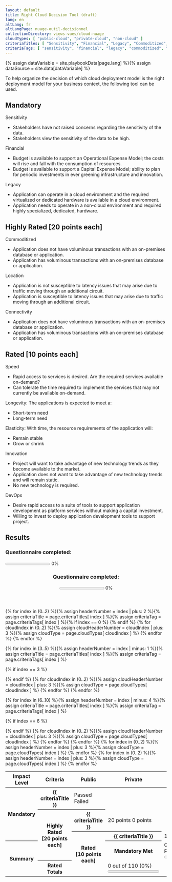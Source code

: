 ```yaml
---
layout: default
title: Right Cloud Decision Tool (draft)
lang: en
altLang: fr
altLangPage: nuage-outil-decisionnel
collectionDirectory: views-vues/cloud-nuage
cloudTypes: [ "public-cloud", "private-cloud", "non-cloud" ]
criteriaTitles: [ "Sensitivity", "Financial", "Legacy", "Commoditized", "Location", "Connectivity", "Speed", "Longevity", "Elasticity", "Innovation", "DevOps" ]
criteriaTags: [ "sensitivity", "financial", "legacy", "commoditized", "location", "connectivity", "speed", "longevity", "elasticity", "innovation", "devops" ]
---
```

{% assign dataVariable = site.playbookData[page.lang] %}{%
assign dataSource = site.data[dataVariable] %}
<div class="wb-inview" data-inview="progress-overlay">

To help organize the decision of which cloud deployment model is the right deployment model for your business context, the following tool can be used.

</div>

<div id="right-cloud-questionnaire" class="wb-frmvld">
<form method="post" action="#">

<section>

## Mandatory

<!-- Question 1 -->
<div id="question-1" class="wb-fieldflow" data-wb-fieldflow='{ "renderas":"radio", "noForm": true, "base": { "live": true }, "default": { "action": "addClass", "source": ".sensitivity-result > span", "class": "hidden" } }'>
<p>Sensitivity</p>
<ul>
<li data-wb-fieldflow='{ "action": "removeClass", "source": "#public-cloud-sensitivity-passed, #private-cloud-sensitivity-failed, #non-cloud-sensitivity-failed", "class": "hidden" }'>Stakeholders have not raised concerns regarding the sensitivity of the data.</li>
<li data-wb-fieldflow='{ "action": "removeClass", "source": "#public-cloud-sensitivity-failed, #private-cloud-sensitivity-passed, #non-cloud-sensitivity-passed", "class": "hidden" }'>Stakeholders view the sensitivity of the data to be high.</li>
</ul>
</div>

<!-- Question 2 -->
<div id="question-2" class="wb-fieldflow" data-wb-fieldflow='{ "renderas":"radio", "noForm": true, "base": { "live": true }, "default": { "action": "addClass", "source": ".financial-result > span", "class": "hidden" } }'>
<p>Financial</p>
<ul>
<li data-wb-fieldflow='{ "action": "removeClass", "source": "#public-cloud-financial-passed, #private-cloud-financial-failed, #non-cloud-financial-failed", "class": "hidden" }'>Budget is available to support an Operational Expense Model; the costs will rise and fall with the consumption of resources.</li>
<li data-wb-fieldflow='{ "action": "removeClass", "source": "#public-cloud-financial-failed, #private-cloud-financial-passed, #non-cloud-financial-passed", "class": "hidden" }'>Budget is available to support a Capital Expense Model; ability to plan for periodic investments in ever greening infrastructure and innovation.</li>
</ul>
</div>

<!-- Question 3 -->
<div id="question-3" class="wb-fieldflow" data-wb-fieldflow='{ "renderas":"radio", "noForm": true, "base": { "live": true }, "default": { "action": "addClass", "source": ".legacy-result > span", "class": "hidden" } }'>
<p>Legacy</p>
<ul>
<li data-wb-fieldflow='{ "action": "removeClass", "source": "#public-cloud-legacy-passed, #private-cloud-legacy-passed, #non-cloud-legacy-failed", "class": "hidden" }'>Application can operate in a cloud environment and the required virtualized or dedicated hardware is available in a cloud environment.</li>
<li data-wb-fieldflow='{ "action": "removeClass", "source": "#public-cloud-legacy-failed, #private-cloud-legacy-failed, #non-cloud-legacy-passed", "class": "hidden" }'>Application needs to operate in a non-cloud environment and required highly specialized, dedicated, hardware.</li>
</ul>
</div>

</section>

<section>

## Highly Rated [20 points each]

<!-- Question 4 -->
<div id="question-4" class="wb-fieldflow" data-wb-fieldflow='{ "renderas":"radio", "noForm": true, "base": { "live": true }, "default": { "action": "addClass", "source": ".commoditized-result > span", "class": "hidden" } }'>
<p>Commoditized</p>
<ul>
<li data-wb-fieldflow='{ "action": "removeClass", "source": "#public-cloud-commoditized-passed, #private-cloud-commoditized-failed, #non-cloud-commoditized-failed", "class": "hidden" }'>Application does not have voluminous transactions with an on-premises database or application.</li>
<li data-wb-fieldflow='{ "action": "removeClass", "source": "#public-cloud-commoditized-failed, #private-cloud-commoditized-passed, #non-cloud-commoditized-passed", "class": "hidden" }'>Application has voluminous transactions with an on-premises database or application.</li>
</ul>
</div>

<!-- Question 5 -->
<div id="question-5" class="wb-fieldflow" data-wb-fieldflow='{ "renderas":"radio", "noForm": true, "base": { "live": true }, "default": { "action": "addClass", "source": ".location-result > span", "class": "hidden" } }'>
<p>Location</p>
<ul>
<li data-wb-fieldflow='{ "action": "removeClass", "source": "#public-cloud-location-passed, #private-cloud-location-failed, #non-cloud-location-failed", "class": "hidden" }'>Application is not susceptible to latency issues that may arise due to traffic moving through an additional circuit.</li>
<li data-wb-fieldflow='{ "action": "removeClass", "source": "#public-cloud-location-failed, #private-cloud-location-passed, #non-cloud-location-passed", "class": "hidden" }'>Application is susceptible to latency issues that may arise due to traffic moving through an additional circuit.</li>
</ul>
</div>

<!-- Question 6 -->
<div id="question-6" class="wb-fieldflow" data-wb-fieldflow='{ "renderas":"radio", "noForm": true, "base": { "live": true }, "default": { "action": "addClass", "source": ".connectivity-result > span", "class": "hidden" } }'>
<p>Connectivity</p>
<ul>
<li data-wb-fieldflow='{ "action": "removeClass", "source": "#public-cloud-connectivity-passed, #private-cloud-connectivity-failed, #non-cloud-connectivity-failed", "class": "hidden" }'>Application does not have voluminous transactions with an on-premises database or application.</li>
<li data-wb-fieldflow='{ "action": "removeClass", "source": "#public-cloud-connectivity-failed, #private-cloud-connectivity-passed, #non-cloud-connectivity-passed", "class": "hidden" }'>Application has voluminous transactions with an on-premises database or application.</li>
</ul>
</div>

</section>

<section>

## Rated [10 points each]

<!-- Question 7 -->
<div id="question-7" class="wb-fieldflow" data-wb-fieldflow='{ "renderas":"radio", "noForm": true, "base": { "live": true }, "default": { "action": "addClass", "source": ".speed-result > span", "class": "hidden" } }'>
<p>Speed</p>
<ul>
<li data-wb-fieldflow='{ "action": "removeClass", "source": "#public-cloud-speed-passed, #private-cloud-speed-failed, #non-cloud-speed-failed", "class": "hidden" }'>Rapid access to services is desired. Are the required services available on-demand?</li>
<li data-wb-fieldflow='{ "action": "removeClass", "source": "#public-cloud-speed-failed, #private-cloud-speed-passed, #non-cloud-speed-passed", "class": "hidden" }'>Can tolerate the time required to implement the services that may not currently be available on-demand.</li>
</ul>
</div>

<!-- Question 8 -->
<div id="question-8" class="wb-fieldflow" data-wb-fieldflow='{ "renderas":"radio", "noForm": true, "base": { "live": true }, "default": { "action": "addClass", "source": ".longevity-result > span", "class": "hidden" } }'>
<p>Longevity: The applications is expected to meet a:</p>
<ul>
<li data-wb-fieldflow='{ "action": "removeClass", "source": "#public-cloud-longevity-passed, #private-cloud-longevity-failed, #non-cloud-longevity-failed", "class": "hidden" }'>Short-term need</li>
<li data-wb-fieldflow='{ "action": "removeClass", "source": "#public-cloud-longevity-passed, #private-cloud-longevity-passed, #non-cloud-longevity-passed", "class": "hidden" }'>Long-term need</li>
</ul>
</div>

<!-- Question 9 -->
<div id="question-9" class="wb-fieldflow" data-wb-fieldflow='{ "renderas":"radio", "noForm": true, "base": { "live": true }, "default": { "action": "addClass", "source": ".elasticity-result > span", "class": "hidden" } }'>
<p>Elasticity: With time, the resource requirements of the  application will:</p>
<ul>
<li data-wb-fieldflow='{ "action": "removeClass", "source": "#public-cloud-elasticity-passed, #private-cloud-elasticity-passed, #non-cloud-elasticity-passed", "class": "hidden" }'>Remain stable</li>
<li data-wb-fieldflow='{ "action": "removeClass", "source": "#public-cloud-elasticity-passed, #private-cloud-elasticity-failed, #non-cloud-elasticity-failed", "class": "hidden" }'>Grow or shrink</li>
</ul>
</div>

<!-- Question 10 -->
<div id="question-10" class="wb-fieldflow" data-wb-fieldflow='{ "renderas":"radio", "noForm": true, "base": { "live": true }, "default": { "action": "addClass", "source": ".innovation-result > span", "class": "hidden" } }'>
<p>Innovation</p>
<ul>
<li data-wb-fieldflow='{ "action": "removeClass", "source": "#public-cloud-innovation-passed, #private-cloud-innovation-failed, #non-cloud-innovation-failed", "class": "hidden" }'>Project will want to take advantage of new technology trends as they become available to the market.</li>
<li data-wb-fieldflow='{ "action": "removeClass", "source": "#public-cloud-innovation-failed, #private-cloud-innovation-passed, #non-cloud-innovation-failed", "class": "hidden" }'>Application does not want to take advantage of new technology trends and will remain static.</li>
<li data-wb-fieldflow='{ "action": "removeClass", "source": "#public-cloud-innovation-failed, #private-cloud-innovation-failed, #non-cloud-innovation-passed", "class": "hidden" }'>No new technology is required.</li>
</ul>
</div>

<!-- Question 11 -->
<div id="question-11" class="wb-fieldflow" data-wb-fieldflow='{ "renderas":"radio", "noForm": true, "base": { "live": true }, "default": { "action": "addClass", "source": ".devops-result > span", "class": "hidden" } }'>
<p>DevOps</p>
<ul>
<li data-wb-fieldflow='{ "action": "removeClass", "source": "#public-cloud-devops-passed, #private-cloud-devops-failed, #non-cloud-devops-failed", "class": "hidden" }'>Desire rapid access to a suite of tools to support application development as platform services without making a capital investment.</li>
<li data-wb-fieldflow='{ "action": "removeClass", "source": "#public-cloud-devops-failed, #private-cloud-devops-passed, #non-cloud-devops-passed", "class": "hidden" }'>Willing to invest to deploy application development tools to support project.</li>
</ul>
</div>

</section>

</form>
</div>

<!--Results-->
<section>

## Results

<section>
<h3 class="h5 mrgn-bttm-0 mrgn-tp-0 mrgn-rght-sm pull-left">Questionnaire completed:</h3>

<p><progress id="questionnaire-progress" value="0" max="100" class="wb-calculate" data-wb-calculate='{ "eventTrigger": "addClass.action.wb-fieldflow removeClass.action.wb-fieldflow toggle.action.wb-fieldflow score-updated", "operations": [
  { "type": "percent", "decimalPlaces": 0, "outputTarget": "#questionnaire-progress-percent, #questionnaire-progress-overlay-percent", "inputs": [
    { "type": "count", "query": "#right-cloud-questionnaire fieldset input:checked" },
    { "type": "count", "query": "#right-cloud-questionnaire fieldset" }
  ] },
  { "type": "number", "outputTarget": "#questionnaire-progress, #questionnaire-progress-overlay", "outputAttribute": "value", "query": "#questionnaire-progress-percent" },
  { "type": "conditional",
    "inputs": [
      { "type": ">", "inputs": [ { "type": "number", "query": "#questionnaire-progress-percent" }, 0 ] }
    ],
    "actions": [
      { "type": "event", "outputTarget": "#questionnaire-progress, #questionnaire-progress-overlay", "outputEvent": "wb-update-wb-progress" }
    ]
  }
] }'></progress> <span id="questionnaire-progress-percent">0</span>%</p>
</section>

<section markdown="0" id="progress-overlay" class="wb-overlay modal-content overlay-def wb-bar-t">
<header>
<div class="h6 mrgn-tp-md mrgn-bttm-md">
<h3 class="h6 mrgn-tp-0 mrgn-bttm-0 mrgn-rght-sm pull-left">Questionnaire completed:</h3>
<p><progress id="questionnaire-progress-overlay" value="0" max="100"></progress> <span id="questionnaire-progress-overlay-percent">0</span>%</p>
</div>
</header>
</section>

<table class="table table-bordered table-condensed">
<thead>
<tr>
<th id="r1h1">Impact Level</th>
<th id="r1h2">Criteria</th>
<th id="r1h3">Public</th>
<th id="r1h4">Private</th>
<th id="r1h5">Non-Cloud</th>
</tr>
</thead>
<tbody>
{% for index in (0..2) %}{%
  assign headerNumber = index | plus: 2 %}{%
  assign criteriaTitle = page.criteriaTitles[ index ] %}{%
  assign criteriaTag = page.criteriaTags[ index ]
%}<tr>{%
if index == 0 %}
<th headers="r1h1" id="r2h1" rowspan="3">Mandatory</th>{%
endif %}
<th headers="r1h2" id="r2h{{ headerNumber }}">{{ criteriaTitle }}</th>{%
  for cloudIndex in (0..2) %}{%
    assign cloudHeaderNumber = cloudIndex | plus: 3 %}{%
    assign cloudType = page.cloudTypes[ cloudIndex ] %}
<td headers="r1h{{ cloudHeaderNumber}} r2h1 r2h{{ headerNumber }}" class="{{ criteriaTag }}-result"><span id="{{ cloudType }}-{{ criteriaTag }}-passed" class="hidden"><span class="glyphicon glyphicon-ok text-success" aria-hidden="true"></span> Passed</span><span id="{{ cloudType }}-{{ criteriaTag }}-failed" class="hidden"><span class="glyphicon glyphicon-remove text-danger" aria-hidden="true"></span> Failed</span></td>{%
  endfor %}
</tr>{%
endfor %}

{% for index in (3..5) %}{%
  assign headerNumber = index | minus: 1 %}{%
  assign criteriaTitle = page.criteriaTitles[ index ] %}{%
  assign criteriaTag = page.criteriaTags[ index ]
%}<tr>{%
if index == 3 %}
<th headers="r1h1" id="r3h1" rowspan="3">Highly Rated<br /> [20 points each]</th>{%
endif %}
<th headers="r1h2" id="r3h{{ headerNumber }}">{{ criteriaTitle }}</th>{%
  for cloudIndex in (0..2) %}{%
    assign cloudHeaderNumber = cloudIndex | plus: 3 %}{%
    assign cloudType = page.cloudTypes[ cloudIndex ] %}
<td headers="r1h{{ cloudHeaderNumber }} r3h1 r3h{{ headerNumber }}" class="{{ criteriaTag }}-result"><span id="{{ cloudType }}-{{ criteriaTag }}-passed" class="hidden"><span class="glyphicon glyphicon-ok text-success" aria-hidden="true"></span> 20 points</span><span id="{{ cloudType }}-{{ criteriaTag }}-failed" class="hidden"><span class="glyphicon glyphicon-remove text-danger" aria-hidden="true"></span> 0 points</span></td>{%
  endfor %}
</tr>{%
endfor %}

{% for index in (6..10) %}{%
  assign headerNumber = index | minus: 4 %}{%
  assign criteriaTitle = page.criteriaTitles[ index ] %}{%
  assign criteriaTag = page.criteriaTags[ index ]
%}<tr>{%
if index == 6 %}
<th headers="r1h1" id="r4h1" rowspan="5">Rated<br /> [10 points each]</th>{%
endif %}
<th headers="r1h2" id="r4h{{ headerNumber }}">{{ criteriaTitle }}</th>{%
  for cloudIndex in (0..2) %}{%
    assign cloudHeaderNumber = cloudIndex | plus: 3 %}{%
    assign cloudType = page.cloudTypes[ cloudIndex ] %}
<td headers="r1h{{ cloudHeaderNumber }} r4h1 r4h{{ headerNumber }}" class="{{ criteriaTag }}-result"><span id="{{ cloudType }}-{{ criteriaTag }}-passed" class="hidden"><span class="glyphicon glyphicon-ok text-success" aria-hidden="true"></span> 10 points</span><span id="{{ cloudType }}-{{ criteriaTag }}-failed" class="hidden"><span class="glyphicon glyphicon-remove text-danger" aria-hidden="true"></span> 0 points</span></td>{%
  endfor %}
</tr>{%
endfor %}

<tr>
<th headers="r1h1" id="r5h1" rowspan="2">Summary</th>
<th headers="r1h2" id="r5h2">Mandatory Met</th>{%
for index in (0..2) %}{%
  assign headerNumber = index | plus: 3 %}{%
  assign cloudType = page.cloudTypes[ index ] %}
<td headers="r1h{{ headerNumber }} r5h1 r5h2" class="wb-calculate" data-wb-calculate='{ "eventTrigger": "removeClass.action.wb-fieldflow", "operations": [
  { "type": "count", "increment": 1, "query": "#{{ cloudType }}-sensitivity-passed:not(.hidden), #{{ cloudType }}-financial-passed:not(.hidden), #{{ cloudType }}-legacy-passed:not(.hidden)", "outputTarget": "#tally-mandatory-{{ cloudType }}" },
  { "type": "percent", "decimalPlaces": 1, "inputs": [ { "type": "number", "query": "#tally-mandatory-{{ cloudType }}" }, 3 ], "outputTarget": "#percent-mandatory-{{ cloudType }}" },
  { "type": "number", "decimalPlaces": 0, "query": "#percent-mandatory-{{ cloudType }}", "outputTarget": "#progress-mandatory-{{ cloudType }}", "outputAttribute": "value" },
  { "type": "conditional", "inputs": [ { "type": ">", "inputs": [ { "type": "number", "query": "#percent-mandatory-{{ criteriaNumber }}" }, 0 ] } ],
    "actions": [ { "type": "event", "outputTarget": "#progress-mandatory-{{ cloudType }}", "outputEvent": "wb-update-wb-progress" } ]
  },
  { "type": "conditional", "inputs": [
      { "type": ">=", "inputs": [{ "type": "count", "query": "fieldset[data-wb-fieldflow-source=question-1] input:checked" }, 1] },
      { "type": ">=", "inputs": [{ "type": "count", "query": "fieldset[data-wb-fieldflow-source=question-2] input:checked" }, 1] },
      { "type": ">=", "inputs": [{ "type": "count", "query": "fieldset[data-wb-fieldflow-source=question-3] input:checked" }, 1] }
    ],
    "actions": [
      { "type": "conditional", "inputs": [{ "type": "==", "inputs": [{ "type": "number", "query": "#tally-mandatory-{{ cloudType }}" }, 3] }], "actions": [{ "type": "addClass", "class": "hidden", "outputTarget": "#mandatory-{{ cloudType }}-failed"}, { "type":  "removeClass", "class": "hidden", "outputTarget": "#mandatory-{{ cloudType }}-passed"}] },
      { "type": "conditional", "inputs": [{ "type": "!=", "inputs": [{ "type": "number", "query": "#tally-mandatory-{{ cloudType }}" }, 3] }], "actions": [{ "type": "addClass", "class": "hidden", "outputTarget": "#mandatory-{{ cloudType }}-passed"}, { "type": "removeClass", "class": "hidden", "outputTarget": "#mandatory-{{ cloudType }}-failed"}] }
    ]
  }
] }'><span id="tally-mandatory-{{ cloudType }}">0</span> out of 3 (<span id="percent-mandatory-{{ cloudType }}">0</span>%)<span id="mandatory-{{ cloudType }}-passed" class="hidden mrgn-lft-md"> <span class="glyphicon glyphicon-ok text-success" aria-hidden="true"></span> Passed</span><span id="mandatory-{{ cloudType }}-failed" class="hidden mrgn-lft-md"><span class="glyphicon glyphicon-remove text-danger" aria-hidden="true"></span> Failed</span><div><progress id="progress-mandatory-{{ cloudType }}" value="0" max="100"></progress></div></td>{%
endfor %}
</tr>

<tr>
<th headers="r1h2" id="r5h3">Rated Totals</th>{%
for index in (0..2) %}{%
  assign headerNumber = index | plus: 3 %}{%
  assign cloudType = page.cloudTypes[ index ] %}
<td headers="r1h{{ headerNumber }} r5h1 r5h3" class="wb-calculate" data-wb-calculate='{ "eventTrigger": "removeClass.action.wb-fieldflow", "operations": [
  { "type": "add", "inputs": [{ "type": "count", "increment": 20, "query": "#{{ cloudType }}-commoditized-passed:not(.hidden), #{{ cloudType }}-location-passed:not(.hidden), #{{ cloudType }}-connectivity-passed:not(.hidden)" }, { "type": "count", "increment": 10, "query": "#{{ cloudType }}-speed-passed:not(.hidden), #{{ cloudType }}-longevity-passed:not(.hidden), #{{ cloudType }}-elasticity-passed:not(.hidden), #{{ cloudType }}-innovation-passed:not(.hidden), #{{ cloudType }}-devops-passed:not(.hidden)" }], "outputTarget": "#tally-rated-{{ cloudType }}" },
  { "type": "percent", "decimalPlaces": 1, "inputs": [{ "type": "number", "query": "#tally-rated-{{ cloudType }}" }, 110], "outputTarget": "#percent-rated-{{ cloudType }}" },
  { "type": "number", "decimalPlaces": 0, "query": "#percent-rated-{{ cloudType }}", "outputTarget": "#progress-rated-{{ cloudType }}", "outputAttribute": "value" },
  { "type": "conditional", "inputs": [ { "type": ">", "inputs": [ { "type": "number", "query": "#percent-rated-{{ criteriaNumber }}" }, 0 ] } ],
    "actions": [ { "type": "event", "outputTarget": "#progress-rated-{{ cloudType }}", "outputEvent": "wb-update-wb-progress" } ]
  }
] }'><span id="tally-rated-{{ cloudType }}">0</span> out of 110 (<span id="percent-rated-{{ cloudType }}">0</span>%)<div><progress id="progress-rated-{{ cloudType }}" value="0" max="100"></progress></div></td>{%
endfor %}
</tr>
</tbody>
</table>

</section>
